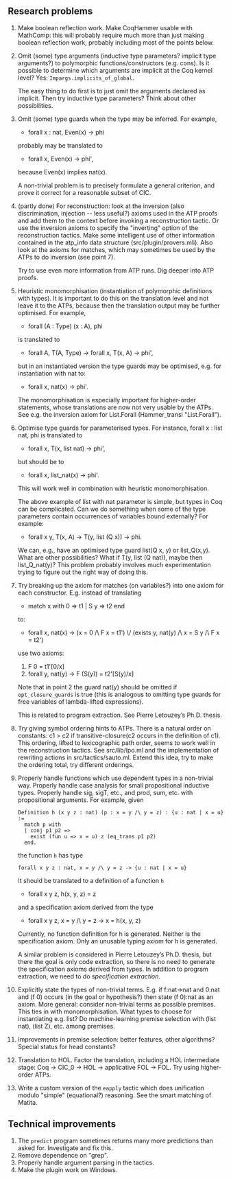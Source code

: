 Research problems
-----------------

1. Make boolean reflection work. Make CoqHammer usable with MathComp:
   this will probably require much more than just making boolean
   reflection work, probably including most of the points below.

2. Omit (some) type arguments (inductive type parameters? implicit
   type arguments?) to polymorphic functions/constructors
   (e.g. cons). Is it possible to determine which arguments are
   implicit at the Coq kernel level? Yes:
   `Impargs.implicits_of_global`.

    The easy thing to do first is to just omit the arguments declared
    as implicit. Then try inductive type parameters? Think about other
    possibilities.

3. Omit (some) type guards when the type may be inferred. For example,

   * forall x : nat, Even(x) -> phi

   probably may be translated to

   * forall x, Even(x) -> phi',

   because Even(x) implies nat(x).

   A non-trivial problem is to precisely formulate a general
   criterion, and prove it correct for a reasonable subset of CIC.

4. (partly done) For reconstruction: look at the inversion (also
   discrimination, injection -- less useful?) axioms used in the ATP
   proofs and add them to the context before invoking a reconstruction
   tactic. Or use the inversion axioms to specify the "inverting"
   option of the reconstruction tactics. Make some intelligent use of
   other information contained in the atp_info data structure
   (src/plugin/provers.mli). Also look at the axioms for matches,
   which may sometimes be used by the ATPs to do inversion (see point
   7).

   Try to use even more information from ATP runs. Dig deeper into ATP
   proofs.

5. Heuristic monomorphisation (instantiation of polymorphic
   definitions with types). It is important to do this on the
   translation level and not leave it to the ATPs, because then the
   translation output may be further optimised. For example,

   * forall (A : Type) (x : A), phi

   is translated to

   * forall A, T(A, Type) -> forall x, T(x, A) -> phi',

   but in an instantiated version the type guards may be optimised,
   e.g. for instantiation with nat to:

   * forall x, nat(x) -> phi'.

   The monomorphisation is especially important for higher-order
   statements, whose translations are now not very usable by the
   ATPs. See e.g. the inversion axiom for List.Forall (Hammer_transl
   "List.Forall").

6. Optimise type guards for parameterised types. For instance,
   forall x : list nat, phi is translated to

   * forall x, T(x, list nat) -> phi',

   but should be to

   * forall x, list_nat(x) -> phi'.

   This will work well in combination with heuristic monomorphisation.

   The above example of list with nat parameter is simple, but types
   in Coq can be complicated. Can we do something when some of the
   type parameters contain occurrences of variables bound externally?
   For example:

   * forall x y, T(x, A) -> T(y, list (Q x)) -> phi.

   We can, e.g., have an optimised type guard list(Q x, y) or
   list\_Q(x,y). What are other possibilities? What if T(y, list (Q
   nat)), maybe then list\_Q\_nat(y)? This problem probably involves
   much experimentation trying to figure out the right way of doing
   this.

7. Try breaking up the axiom for matches (on variables?) into one
   axiom for each constructor. E.g. instead of translating

   * match x with 0 => t1 | S y => t2 end

   to:

   * forall x, nat(x) -> (x = 0 /\ F x = t1') \\/
                         (exists y, nat(y) /\ x = S y /\ F x = t2')

   use two axioms:

   1. F 0 = t1'[0/x]
   2. forall y, nat(y) -> F (S(y)) = t2'[S(y)/x]

   Note that in point 2 the guard nat(y) should be omitted if
   `opt_closure_guards` is true (this is analogous to omitting type
   guards for free variables of lambda-lifted expressions).

   This is related to program extraction. See Pierre Letouzey’s
   Ph.D. thesis.

8. Try giving symbol ordering hints to ATPs. There is a natural order
   on constants: c1 > c2 if transitive-closure(c2 occurs in the
   definition of c1). This ordering, lifted to lexicographic path
   order, seems to work well in the reconstruction tactics. See
   src/lib/lpo.ml and the implementation of rewriting actions in
   src/tactics/sauto.ml. Extend this idea, try to make the ordering
   total, try different orderings.

9. Properly handle functions which use dependent types in a
   non-trivial way. Properly handle case analysis for small
   propositional inductive types. Properly handle sig, sigT, etc., and
   prod, sum, etc. with propositional arguments. For example, given

   ```coq
   Definition h (x y z : nat) (p : x = y /\ y = z) : {u : nat | x = u} :=
     match p with
     | conj p1 p2 =>
       exist (fun u => x = u) z (eq_trans p1 p2)
     end.
   ```

   the function `h` has type

   ```coq
   forall x y z : nat, x = y /\ y = z -> {u : nat | x = u}
   ```

   It should be translated to a definition of a function `h`

   * forall x y z, h(x, y, z) = z

   and a specification axiom derived from the type

   * forall x y z, x = y /\ y = z -> x = h(x, y, z)

   Currently, no function definition for h is generated. Neither is
   the specification axiom. Only an unusable typing axiom for h is
   generated.

   A similar problem is considered in Pierre Letouzey’s Ph.D. thesis,
   but there the goal is only code extraction, so there is no need to
   generate the specification axioms derived from types. In addition
   to program extraction, we need to do *specification extraction*.

10. Explicitly state the types of non-trivial terms. E.g. if
    f:nat->nat and 0:nat and (f 0) occurs (in the goal or hypothesis?)
    then state (f 0):nat as an axiom. More general: consider
    non-trivial terms as possible premises. This ties in with
    monomorphisation. What types to choose for instantiating
    e.g. list? Do machine-learning premise selection with (list nat),
    (list Z), etc. among premises.

11. Improvements in premise selection: better features, other
    algorithms? Special status for head constants?

12. Translation to HOL. Factor the translation, including a HOL
    intermediate stage: Coq -> CIC_0 -> HOL -> applicative FOL ->
    FOL. Try using higher-order ATPs.

13. Write a custom version of the `eapply` tactic which does
    unification modulo "simple" (equational?) reasoning. See the smart
    matching of Matita.

Technical improvements
----------------------

1. The `predict` program sometimes returns many more predictions than
   asked for. Investigate and fix this.
2. Remove dependence on "grep".
3. Properly handle argument parsing in the tactics.
4. Make the plugin work on Windows.
